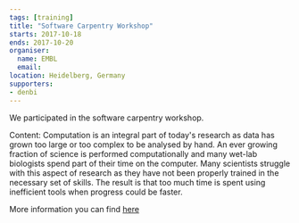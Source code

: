 ```yaml
---
tags: [training]
title: "Software Carpentry Workshop"
starts: 2017-10-18
ends: 2017-10-20
organiser:
  name: EMBL
  email: 
location: Heidelberg, Germany
supporters: 
- denbi
---
```


We participated in the software carpentry workshop. 

Content:
Computation is an integral part of today's research as data has grown too large or too complex to be analysed by hand. An ever growing fraction of science is performed computationally and many wet-lab biologists spend part of their time on the computer. Many scientists struggle with this aspect of research as they have not been properly trained in the necessary set of skills. The result is that too much time is spent using inefficient tools when progress could be faster.


More information you can find [here](https://www.embl.de/training/events/2017/SWC17-01/)